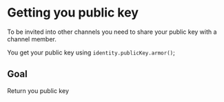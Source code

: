 # Getting you public key

To be invited into other channels you need to share your public key with a channel member.

You get your public key using `identity.publicKey.armor()`;

## Goal

Return you public key